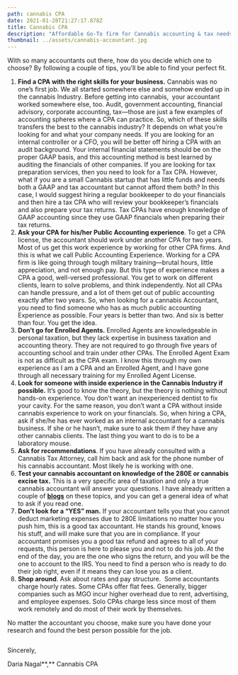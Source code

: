 ```yaml
---
path: cannabis CPA
date: 2021-01-28T21:27:17.878Z
title: Cannabis CPA
description: "Affordable Go-To firm for Cannabis accounting & tax needs. "
thumbnail: ../assets/cannabis-accountant.jpg
---
```

With so many accountants out there, how do you decide which one to choose? By following a couple of tips, you’ll be able to find your perfect fit. 

1. **Find a CPA with the right skills for your business.** Cannabis was no one’s first job. We all started somewhere else and somehow ended up in the cannabis Industry. Before getting into cannabis,  your accountant worked somewhere else, too. Audit, government accounting, financial advisory, corporate accounting, tax—those are just a few examples of accounting spheres where a CPA can practice. So, which of these skills transfers the best to the cannabis industry? It depends on what you’re looking for and what your company needs. If you are looking for an internal controller or a CFO, you will be better off hiring a CPA with an audit background. Your internal financial statements should be on the proper GAAP basis, and this accounting method is best learned by auditing the financials of other companies. If you are looking for tax preparation services, then you need to look for a Tax CPA. However, what if you are a small Cannabis startup that has little funds and needs both a GAAP and tax accountant but cannot afford them both? In this case, I would suggest hiring a regular bookkeeper to do your financials and then hire a tax CPA who will review your bookkeeper’s financials and also prepare your tax returns. Tax CPAs have enough knowledge of GAAP accounting since they use GAAP financials when preparing their tax returns. 
2. **Ask your CPA for his/her Public Accounting experience**. To get a CPA license, the accountant should work under another CPA for two years. Most of us get this work experience by working for other CPA firms. And this is what we call Public Accounting Experience. Working for a CPA firm is like going through tough military training—brutal hours, little appreciation, and not enough pay. But this type of experience makes a CPA a good, well-versed professional. You get to work on different clients, learn to solve problems, and think independently. Not all CPAs can handle pressure, and a lot of them get out of public accounting exactly after two years. So, when looking for a cannabis Accountant, you need to find someone who has as much public accounting Experience as possible. Four years is better than two. And six is better than four. You get the idea. 
3. **Don’t go for Enrolled Agents.** Enrolled Agents are knowledgeable in personal taxation, but they lack expertise in business taxation and accounting theory. They are not required to go through five years of accounting school and train under other CPAs. The Enrolled Agent Exam is not as difficult as the CPA exam. I know this through my own experience as I am a CPA and an Enrolled Agent, and I have gone through all necessary training for my Enrolled Agent License.
4. **Look for someone with inside experience in the Cannabis Industry if possible.** It’s good to know the theory, but the theory is nothing without hands-on experience. You don’t want an inexperienced dentist to fix your cavity. For the same reason, you don’t want a CPA without inside cannabis experience to work on your financials. So, when hiring a CPA, ask if she/he has ever worked as an internal accountant for a cannabis business. If she or he hasn’t, make sure to ask them if they have any other cannabis clients. The last thing you want to do is to be a laboratory mouse.
5. **Ask for recommendations**. If you have already consulted with a Cannabis Tax Attorney, call him back and ask for the phone number of his cannabis accountant. Most likely he is working with one.
6. **Test your cannabis accountant on knowledge of the 280E or cannabis excise tax.** This is a very specific area of taxation and only a true cannabis accountant will answer your questions. I have already written a couple of **[blogs](https://redeyecpa.com/blog/what-can-i-deduct-as-a-cannabis-reseller/)** on these topics, and you can get a general idea of what to ask if you read one.
7. **Don’t look for a “YES” man.** If your accountant tells you that you cannot deduct marketing expenses due to 280E limitations no matter how you push him, this is a good tax accountant. He stands his ground, knows his stuff, and will make sure that you are in compliance. If your accountant promises you a good tax refund and agrees to all of your requests, this person is here to please you and not to do his job. At the end of the day, you are the one who signs the return, and you will be the one to account to the IRS. You need to find a person who is ready to do their job right, even if it means they can lose you as a client. 
8. **Shop around**. Ask about rates and pay structure.  Some accountants charge hourly rates. Some CPAs offer flat fees. Generally, bigger companies such as MGO incur higher overhead due to rent, advertising, and employee expenses. Solo CPAs charge less since most of them work remotely and do most of their work by themselves. 

No matter the accountant you choose, make sure you have done your research and found the best person possible for the job.

![]()

Sincerely,

Daria Nagal**,[](https://redeyecpa.com/)** Cannabis CPA